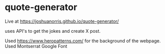 # quote-generator

Live at https://joshuanorris.github.io/quote-generator/

uses API's to get the jokes and create X post.

Used https://www.heropatterns.com/ for the background of the webpage.
Used Montserrat Google Font
